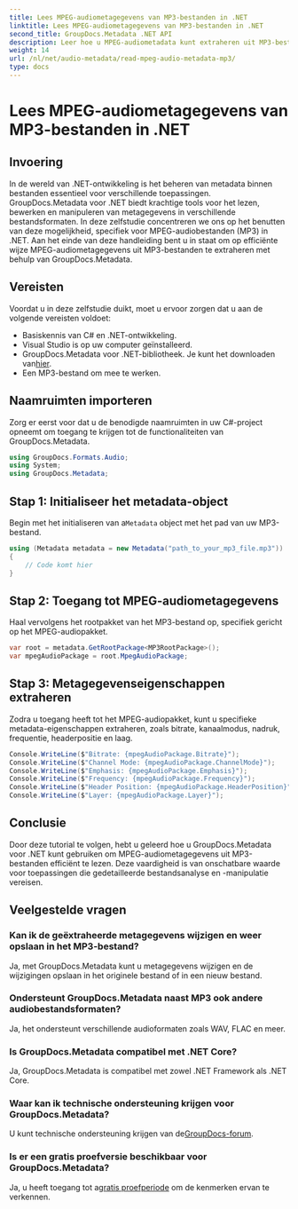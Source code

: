 ```yaml
---
title: Lees MPEG-audiometagegevens van MP3-bestanden in .NET
linktitle: Lees MPEG-audiometagegevens van MP3-bestanden in .NET
second_title: GroupDocs.Metadata .NET API
description: Leer hoe u MPEG-audiometadata kunt extraheren uit MP3-bestanden in .NET met behulp van GroupDocs.Metadata. Verbeter uw mogelijkheden voor bestandsanalyse.
weight: 14
url: /nl/net/audio-metadata/read-mpeg-audio-metadata-mp3/
type: docs
---
```

# Lees MPEG-audiometagegevens van MP3-bestanden in .NET

## Invoering
In de wereld van .NET-ontwikkeling is het beheren van metadata binnen bestanden essentieel voor verschillende toepassingen. GroupDocs.Metadata voor .NET biedt krachtige tools voor het lezen, bewerken en manipuleren van metagegevens in verschillende bestandsformaten. In deze zelfstudie concentreren we ons op het benutten van deze mogelijkheid, specifiek voor MPEG-audiobestanden (MP3) in .NET. Aan het einde van deze handleiding bent u in staat om op efficiënte wijze MPEG-audiometagegevens uit MP3-bestanden te extraheren met behulp van GroupDocs.Metadata.
## Vereisten
Voordat u in deze zelfstudie duikt, moet u ervoor zorgen dat u aan de volgende vereisten voldoet:
- Basiskennis van C# en .NET-ontwikkeling.
- Visual Studio is op uw computer geïnstalleerd.
-  GroupDocs.Metadata voor .NET-bibliotheek. Je kunt het downloaden van[hier](https://releases.groupdocs.com/metadata/net/).
- Een MP3-bestand om mee te werken.
## Naamruimten importeren
Zorg er eerst voor dat u de benodigde naamruimten in uw C#-project opneemt om toegang te krijgen tot de functionaliteiten van GroupDocs.Metadata.
```csharp
using GroupDocs.Formats.Audio;
using System;
using GroupDocs.Metadata;
```
## Stap 1: Initialiseer het metadata-object
 Begin met het initialiseren van a`Metadata` object met het pad van uw MP3-bestand.
```csharp
using (Metadata metadata = new Metadata("path_to_your_mp3_file.mp3"))
{
    // Code komt hier
}
```
## Stap 2: Toegang tot MPEG-audiometagegevens
Haal vervolgens het rootpakket van het MP3-bestand op, specifiek gericht op het MPEG-audiopakket.
```csharp
var root = metadata.GetRootPackage<MP3RootPackage>();
var mpegAudioPackage = root.MpegAudioPackage;
```
## Stap 3: Metagegevenseigenschappen extraheren
Zodra u toegang heeft tot het MPEG-audiopakket, kunt u specifieke metadata-eigenschappen extraheren, zoals bitrate, kanaalmodus, nadruk, frequentie, headerpositie en laag.
```csharp
Console.WriteLine($"Bitrate: {mpegAudioPackage.Bitrate}");
Console.WriteLine($"Channel Mode: {mpegAudioPackage.ChannelMode}");
Console.WriteLine($"Emphasis: {mpegAudioPackage.Emphasis}");
Console.WriteLine($"Frequency: {mpegAudioPackage.Frequency}");
Console.WriteLine($"Header Position: {mpegAudioPackage.HeaderPosition}");
Console.WriteLine($"Layer: {mpegAudioPackage.Layer}");
```
## Conclusie
Door deze tutorial te volgen, hebt u geleerd hoe u GroupDocs.Metadata voor .NET kunt gebruiken om MPEG-audiometagegevens uit MP3-bestanden efficiënt te lezen. Deze vaardigheid is van onschatbare waarde voor toepassingen die gedetailleerde bestandsanalyse en -manipulatie vereisen.

## Veelgestelde vragen
### Kan ik de geëxtraheerde metagegevens wijzigen en weer opslaan in het MP3-bestand?
Ja, met GroupDocs.Metadata kunt u metagegevens wijzigen en de wijzigingen opslaan in het originele bestand of in een nieuw bestand.
### Ondersteunt GroupDocs.Metadata naast MP3 ook andere audiobestandsformaten?
Ja, het ondersteunt verschillende audioformaten zoals WAV, FLAC en meer.
### Is GroupDocs.Metadata compatibel met .NET Core?
Ja, GroupDocs.Metadata is compatibel met zowel .NET Framework als .NET Core.
### Waar kan ik technische ondersteuning krijgen voor GroupDocs.Metadata?
 U kunt technische ondersteuning krijgen van de[GroupDocs-forum](https://forum.groupdocs.com/c/metadata/14).
### Is er een gratis proefversie beschikbaar voor GroupDocs.Metadata?
 Ja, u heeft toegang tot a[gratis proefperiode](https://releases.groupdocs.com/) om de kenmerken ervan te verkennen.